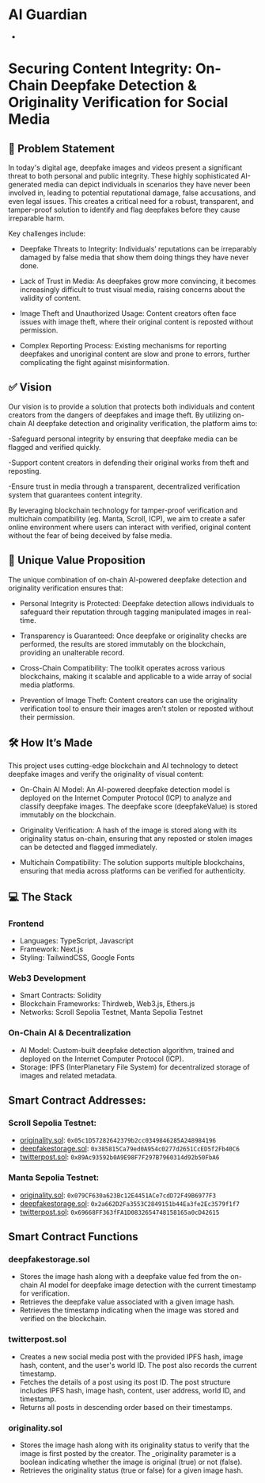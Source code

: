 # AI Guardian
-

# Securing Content Integrity: On-Chain Deepfake Detection & Originality Verification for Social Media 

## 📌 Problem Statement
In today's digital age, deepfake images and videos present a significant threat to both personal and public integrity. These highly sophisticated AI-generated media can depict individuals in scenarios they have never been involved in, leading to potential reputational damage, false accusations, and even legal issues. This creates a critical need for a robust, transparent, and tamper-proof solution to identify and flag deepfakes before they cause irreparable harm.

Key challenges include:

- Deepfake Threats to Integrity: Individuals’ reputations can be irreparably damaged by false media that show them doing things they have never done.

- Lack of Trust in Media: As deepfakes grow more convincing, it becomes increasingly difficult to trust visual media, raising concerns about the validity of content.

- Image Theft and Unauthorized Usage: Content creators often face issues with image theft, where their original content is reposted without permission.

- Complex Reporting Process: Existing mechanisms for reporting deepfakes and unoriginal content are slow and prone to errors, further complicating the fight against misinformation.

## ✅ Vision
Our vision is to provide a solution that protects both individuals and content creators from the dangers of deepfakes and image theft. By utilizing on-chain AI deepfake detection and originality verification, the platform aims to:

-Safeguard personal integrity by ensuring that deepfake media can be flagged and verified quickly.

-Support content creators in defending their original works from theft and reposting.

-Ensure trust in media through a transparent, decentralized verification system that guarantees content integrity.

By leveraging blockchain technology for tamper-proof verification and multichain compatibility (eg. Manta, Scroll, ICP), we aim to create a safer online environment where users can interact with verified, original content without the fear of being deceived by false media.

## 🌟 Unique Value Proposition
The unique combination of on-chain AI-powered deepfake detection and originality verification ensures that:

- Personal Integrity is Protected: Deepfake detection allows individuals to safeguard their reputation through tagging manipulated images in real-time.
  
- Transparency is Guaranteed: Once deepfake or originality checks are performed, the results are stored immutably on the blockchain, providing an unalterable record.
  
- Cross-Chain Compatibility: The toolkit operates across various blockchains, making it scalable and applicable to a wide array of social media platforms.
  
- Prevention of Image Theft: Content creators can use the originality verification tool to ensure their images aren’t stolen or reposted without their permission.

## 🛠️ How It’s Made
This project uses cutting-edge blockchain and AI technology to detect deepfake images and verify the originality of visual content:

- On-Chain AI Model: An AI-powered deepfake detection model is deployed on the Internet Computer Protocol (ICP) to analyze and classify deepfake images. The deepfake score (deepfakeValue) is stored immutably on the blockchain.
  
- Originality Verification: A hash of the image is stored along with its originality status on-chain, ensuring that any reposted or stolen images can be detected and flagged immediately.
  
- Multichain Compatibility: The solution supports multiple blockchains, ensuring that media across platforms can be verified for authenticity.

## 💻 The Stack
### Frontend
- Languages: TypeScript, Javascript
- Framework: Next.js
- Styling: TailwindCSS, Google Fonts

### Web3 Development
- Smart Contracts: Solidity
- Blockchain Frameworks: Thirdweb, Web3.js, Ethers.js
- Networks: Scroll Sepolia Testnet, Manta Sepolia Testnet

### On-Chain AI & Decentralization
- AI Model: Custom-built deepfake detection algorithm, trained and deployed on the Internet Computer Protocol (ICP).
- Storage: IPFS (InterPlanetary File System) for decentralized storage of images and related metadata.

## Smart Contract Addresses:

### Scroll Sepolia Testnet:
- [originality.sol](https://sepolia.etherscan.io/address/0x05c1D57282642379b2cc0349846285A248984196): `0x05c1D57282642379b2cc0349846285A248984196`
- [deepfakestorage.sol](https://sepolia.etherscan.io/address/0x385815Ca79ed0A954c0277d2651CcED5f2Fb40C6): `0x385815Ca79ed0A954c0277d2651CcED5f2Fb40C6`
- [twitterpost.sol](https://sepolia.etherscan.io/address/0x89Ac93592b0A9E98F7F297B7960314d92b50FbA6): `0x89Ac93592b0A9E98F7F297B7960314d92b50FbA6`

### Manta Sepolia Testnet:
- [originality.sol](https://sepolia.etherscan.io/address/0x079CF630a623Bc12E4451ACe7cdD72F49B6977F3): `0x079CF630a623Bc12E4451ACe7cdD72F49B6977F3`
- [deepfakestorage.sol](https://sepolia.etherscan.io/address/0x2a662D2Fa3553C2849151b44Ea3fe2Ec3579f1f7): `0x2a662D2Fa3553C2849151b44Ea3fe2Ec3579f1f7`
- [twitterpost.sol](https://sepolia.etherscan.io/address/0x69668FF363fFA1D0832654748158165a0cD42615): `0x69668FF363fFA1D0832654748158165a0cD42615`

## Smart Contract Functions
### deepfakestorage.sol
- Stores the image hash along with a deepfake value fed from the on-chain AI model for deepfake image detection with the current timestamp for verification.
- Retrieves the deepfake value associated with a given image hash.
- Retrieves the timestamp indicating when the image was stored and verified on the blockchain.
  
### twitterpost.sol
- Creates a new social media post with the provided IPFS hash, image hash, content, and the user's world ID. The post also records the current timestamp.
- Fetches the details of a post using its post ID. The post structure includes IPFS hash, image hash, content, user address, world ID, and timestamp.
- Returns all posts in descending order based on their timestamps.

### originality.sol
- Stores the image hash along with its originality status to verify that the image is first posted by the creator. The _originality parameter is a boolean indicating whether the image is original (true) or not (false).
- Retrieves the originality status (true or false) for a given image hash.



